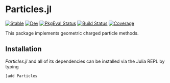 # Particles.jl

[![Stable](https://img.shields.io/badge/docs-stable-blue.svg)](https://juliagni.github.io/Particles.jl/stable)
[![Dev](https://img.shields.io/badge/docs-dev-blue.svg)](https://juliagni.github.io/Particles.jl/dev)
[![PkgEval Status](https://juliaci.github.io/NanosoldierReports/pkgeval_badges/P/Particles.svg)](https://juliaci.github.io/NanosoldierReports/pkgeval_badges/P/Particles.html)
[![Build Status](https://github.com/JuliaGNI/Particles.jl/workflows/CI/badge.svg)](https://github.com/JuliaGNI/Particles.jl/actions)
[![Coverage](https://codecov.io/gh/JuliaGNI/Particles.jl/branch/master/graph/badge.svg)](https://codecov.io/gh/JuliaGNI/Particles.jl)

This package implements geometric charged particle methods.

## Installation

*Particles.jl* and all of its dependencies can be installed via the Julia REPL by typing 
```julia
]add Particles
```
